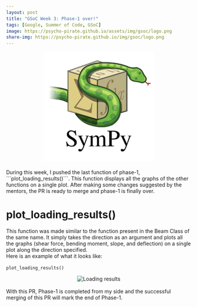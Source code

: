 ```yaml
---
layout: post
title: "GSoC Week 3: Phase-1 over!"
tags: [Google, Summer of Code, GSoC]
image: https://psycho-pirate.github.io/assets/img/gsoc/logo.png
share-img: https://psycho-pirate.github.io/img/gsoc/logo.png
---
```


<center><img src="/assets/img/gsoc/logo.png" alt="SymPy Logo" style="width:300px;height:300px;"></center><br>
During this week, I pushed the last function of phase-1, ```plot_loading_results()```.
This function displays all the graphs of the other functions on a single plot. After making some changes suggested by the mentors, the PR is ready to merge and phase-1 is finally over.<br>

# plot_loading_results() 

This function was made similar to the function present in the Beam Class of the same name. It simply takes the direction as an argument and plots all the graphs (shear force, bending moment, slope, and deflection) on a single plot along the direction specified.<br>
Here is an example of what it looks like:<br>

```plot_loading_results()```
<center><img src="/assets/img/gsoc/all.png" alt="Loading results" ></center><br>
With this PR, Phase-1 is completed from my side and the successful merging of this PR will mark the end of Phase-1.